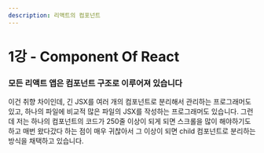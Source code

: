 ```yaml
---
description: 리액트의 컴포넌트
---
```


# 1강 - Component Of React

### 모든 리액트 앱은 컴포넌트 구조로 이루어져 있습니다

이건 취향 차이인데, 긴 JSX를 여러 개의 컴포넌트로 분리해서 관리하는 프로그래머도 있고, 하나의 파일에 비교적 많은 파일의 JSX를 작성하는 프로그래머도 있습니다. 그런데 저는 하나의 컴포넌트의 코드가 250줄 이상이 되게 되면 스크롤을 많이 해야하기도 하고 매번 왔다갔다 하는 점이 매우 귀찮아서 그 이상이 되면 child 컴포넌트로 분리하는 방식을 채택하고 있습니다.

